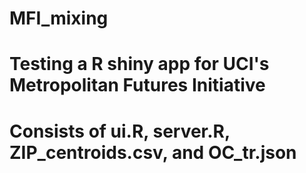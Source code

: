# MFI_mixing
# Testing a R shiny app for UCI's Metropolitan Futures Initiative 

# Consists of ui.R, server.R, ZIP_centroids.csv, and OC_tr.json
